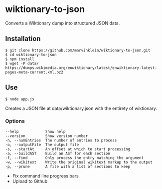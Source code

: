 # wiktionary-to-json

Converts a Wiktionary dump into structured JSON data.

## Installation
```
$ git clone https://github.com/marvinklein/wiktionary-to-json.git
$ cd wiktionary-to-json
$ npm install
$ wget -P data/ https://dumps.wikimedia.org/enwiktionary/latest/enwiktionary-latest-pages-meta-current.xml.bz2
```

## Use
```$ node app.js```

Creates a JSON file at data/wiktionary.json with the entirety of wiktionary.


### Options
```
--help            Show help                                          
--version         Show version number                                
-n, --numEntries  The number of entries to process                    
-o, --outputFile  The output file 
-s, --startAt     An offset at which to start processing
-a, --buildAST    Build an AST for each section
-f, --find        Only process the entry matching the argument
-w, --wikitext    Write the original wikitext markup to the output
-p, --prune       A file with a list of sections to keep
```

- Fix command line progress bars
- Upload to Github
